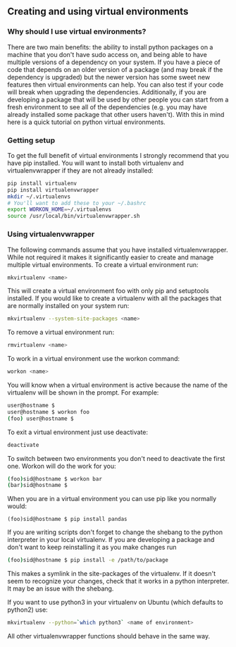 ## Creating and using virtual environments

### Why should I use virtual environments?

There are two main benefits: the ability to install python packages on a machine that you don\'t have
sudo access on, and being able to have multiple versions of a dependency
on your system. If you have a piece of code that depends on an older
version of a package (and may break if the dependency is upgraded) but
the newer version has some sweet new features then virtual environments
can help. You can also test if your code will break when upgrading the
dependencies. Additionally, if you are developing a package that will be
used by other people you can start from a fresh environment to see all
of the dependencies (e.g. you may have already installed some package
that other users haven\'t). With this in mind here is a quick tutorial
on python virtual environments.

### Getting setup

To get the full benefit of virtual environments I strongly recommend
that you have pip installed. You
will want to install both virtualenv and virtualenvwrapper if they are
not already installed:

```bash
pip install virtualenv
pip install virtualenvwrapper
mkdir ~/.virtualenvs
# You'll want to add these to your ~/.bashrc
export WORKON_HOME=~/.virtualenvs
source /usr/local/bin/virtualenvwrapper.sh
```

### Using virtualenvwrapper

The following commands assume that you have installed virtualenvwrapper.
While not required it makes it significantly easier to create and manage
multiple virtual environments. To create a virtual environment run:

```bash
mkvirtualenv <name>
```

This will create a virtual environment foo with only pip and setuptools
installed. If you would like to create a virtualenv with all the
packages that are normally installed on your system run:

```bash
mkvirtualenv --system-site-packages <name>
```

To remove a virtual environment run:

```bash
rmvirtualenv <name>
```

To work in a virtual environment use the workon command:

```bash
workon <name>
```

You will know when a virtual environment is active because the name of
the virtualenv will be shown in the prompt. For example:

```bash
user@hostname $
user@hostname $ workon foo
(foo) user@hostname $
```

To exit a virtual environment just use deactivate:

``` bash
deactivate
```

To switch between two environments you don\'t need to deactivate the
first one. Workon will do the work for you:

``` bash
(foo)sid@hostname $ workon bar
(bar)sid@hostname $
```

When you are in a virtual environment you can use pip like you normally
would:

```
(foo)sid@hostname $ pip install pandas
```

If you are writing scripts don\'t forget to change the shebang to the
python interpreter in your local virtualenv. If you are developing a
package and don\'t want to keep reinstalling it as you make changes run

```bash
(foo)sid@hostname $ pip install -e /path/to/package
```

This makes a symlink in the site-packages of the virtualenv. If it
doesn\'t seem to recognize your changes, check that it works in a python
interpreter. It may be an issue with the shebang.

If you want to use python3 in your virtualenv on Ubuntu (which defaults
to python2) use:

```bash
mkvirtualenv --python=`which python3` <name of environment>
```

All other virtualenvwrapper functions should behave in the same way.
